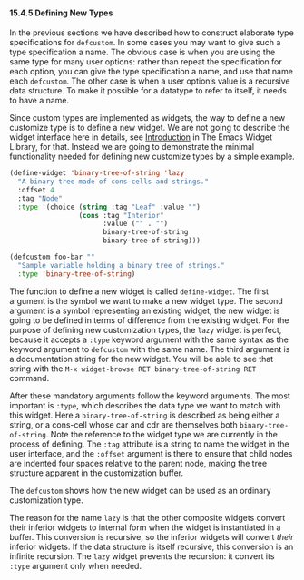 

#### 15.4.5 Defining New Types

In the previous sections we have described how to construct elaborate type specifications for `defcustom`. In some cases you may want to give such a type specification a name. The obvious case is when you are using the same type for many user options: rather than repeat the specification for each option, you can give the type specification a name, and use that name each `defcustom`. The other case is when a user option’s value is a recursive data structure. To make it possible for a datatype to refer to itself, it needs to have a name.

Since custom types are implemented as widgets, the way to define a new customize type is to define a new widget. We are not going to describe the widget interface here in details, see [Introduction](../widget/index.html#Top) in The Emacs Widget Library, for that. Instead we are going to demonstrate the minimal functionality needed for defining new customize types by a simple example.

```lisp
(define-widget 'binary-tree-of-string 'lazy
  "A binary tree made of cons-cells and strings."
  :offset 4
  :tag "Node"
  :type '(choice (string :tag "Leaf" :value "")
                 (cons :tag "Interior"
                       :value ("" . "")
                       binary-tree-of-string
                       binary-tree-of-string)))

(defcustom foo-bar ""
  "Sample variable holding a binary tree of strings."
  :type 'binary-tree-of-string)
```

The function to define a new widget is called `define-widget`. The first argument is the symbol we want to make a new widget type. The second argument is a symbol representing an existing widget, the new widget is going to be defined in terms of difference from the existing widget. For the purpose of defining new customization types, the `lazy` widget is perfect, because it accepts a `:type` keyword argument with the same syntax as the keyword argument to `defcustom` with the same name. The third argument is a documentation string for the new widget. You will be able to see that string with the `M-x widget-browse RET binary-tree-of-string RET` command.

After these mandatory arguments follow the keyword arguments. The most important is `:type`, which describes the data type we want to match with this widget. Here a `binary-tree-of-string` is described as being either a string, or a cons-cell whose car and cdr are themselves both `binary-tree-of-string`. Note the reference to the widget type we are currently in the process of defining. The `:tag` attribute is a string to name the widget in the user interface, and the `:offset` argument is there to ensure that child nodes are indented four spaces relative to the parent node, making the tree structure apparent in the customization buffer.

The `defcustom` shows how the new widget can be used as an ordinary customization type.

The reason for the name `lazy` is that the other composite widgets convert their inferior widgets to internal form when the widget is instantiated in a buffer. This conversion is recursive, so the inferior widgets will convert *their* inferior widgets. If the data structure is itself recursive, this conversion is an infinite recursion. The `lazy` widget prevents the recursion: it convert its `:type` argument only when needed.
